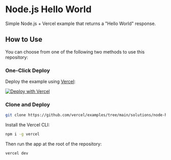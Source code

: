 # Node.js Hello World

Simple Node.js + Vercel example that returns a "Hello World" response.

## How to Use

You can choose from one of the following two methods to use this repository:

### One-Click Deploy

Deploy the example using [Vercel](https://vercel.com?utm_source=github&utm_medium=readme&utm_campaign=vercel-examples):

[![Deploy with Vercel](https://vercel.com/button)](https://vercel.com/new/git/external?repository-url=https://github.com/vercel/examples/tree/main/solutions/node-hello-world&project-name=node-hello-world&repository-name=node-hello-world)

### Clone and Deploy

```bash
git clone https://github.com/vercel/examples/tree/main/solutions/node-hello-world
```

Install the Vercel CLI:

```bash
npm i -g vercel
```

Then run the app at the root of the repository:

```bash
vercel dev
```
